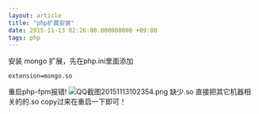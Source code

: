 ```yaml
---
layout: article
title: "php扩展安装"
date: 2015-11-13 02:26:00.000000000 +09:00
tags: php
---
```


安装 mongo 扩展，先在php.ini里面添加

    extension=mongo.so

重启php-fpm报错!
![QQ截图20151113102354.png](https://shuibo.me/assets/images/201511/b6vpfJR8CAZGgENYNisdatkEXyAO4Ah_.png "QQ截图20151113102354.png")
缺少.so 直接把其它机器相关的的.so copy过来在重启一下即可！
